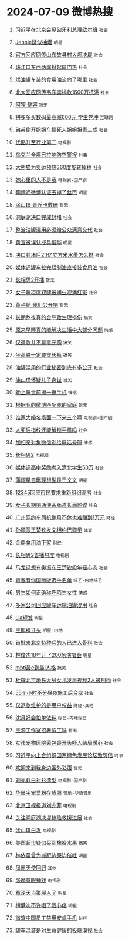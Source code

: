# 2024-07-09 微博热搜 
1. [习近平在北京会见匈牙利总理欧尔班](https://m.weibo.cn/search?containerid=100103type%3D1%26t%3D10%26q%3D%23%E4%B9%A0%E8%BF%91%E5%B9%B3%E5%9C%A8%E5%8C%97%E4%BA%AC%E4%BC%9A%E8%A7%81%E5%8C%88%E7%89%99%E5%88%A9%E6%80%BB%E7%90%86%E6%AC%A7%E5%B0%94%E7%8F%AD%23&stream_entry_id=51&isnewpage=1&extparam=seat%3D1%26pos%3D0%26filter_type%3Drealtimehot%26stream_entry_id%3D51%26dgr%3D0%26q%3D%2523%25E4%25B9%25A0%25E8%25BF%2591%25E5%25B9%25B3%25E5%259C%25A8%25E5%258C%2597%25E4%25BA%25AC%25E4%25BC%259A%25E8%25A7%2581%25E5%258C%2588%25E7%2589%2599%25E5%2588%25A9%25E6%2580%25BB%25E7%2590%2586%25E6%25AC%25A7%25E5%25B0%2594%25E7%258F%25AD%2523%26c_type%3D51%26cate%3D10103%26display_time%3D1720469145%26pre_seqid%3D172046914544707423203) `社会` 

2. [Jennie疑似抽烟](https://m.weibo.cn/search?containerid=100103type%3D1%26t%3D10%26q%3D%23Jennie%E7%96%91%E4%BC%BC%E6%8A%BD%E7%83%9F%23&stream_entry_id=31&isnewpage=1&extparam=seat%3D1%26flag%3D2%26filter_type%3Drealtimehot%26c_type%3D31%26lcate%3D5001%26cate%3D5001%26realpos%3D1%26q%3D%2523Jennie%25E7%2596%2591%25E4%25BC%25BC%25E6%258A%25BD%25E7%2583%259F%2523%26dgr%3D0%26band_rank%3D1%26pos%3D0%26stream_entry_id%3D31%26display_time%3D1720469145%26pre_seqid%3D172046914544707423203) `明星` 

3. [官方回应网传山东故县村大坝决堤](https://m.weibo.cn/search?containerid=100103type%3D1%26t%3D10%26q%3D%23%E5%AE%98%E6%96%B9%E5%9B%9E%E5%BA%94%E7%BD%91%E4%BC%A0%E5%B1%B1%E4%B8%9C%E6%95%85%E5%8E%BF%E6%9D%91%E5%A4%A7%E5%9D%9D%E5%86%B3%E5%A0%A4%23&stream_entry_id=31&isnewpage=1&extparam=seat%3D1%26flag%3D2%26filter_type%3Drealtimehot%26c_type%3D31%26lcate%3D5001%26cate%3D5001%26realpos%3D2%26q%3D%2523%25E5%25AE%2598%25E6%2596%25B9%25E5%259B%259E%25E5%25BA%2594%25E7%25BD%2591%25E4%25BC%25A0%25E5%25B1%25B1%25E4%25B8%259C%25E6%2595%2585%25E5%258E%25BF%25E6%259D%2591%25E5%25A4%25A7%25E5%259D%259D%25E5%2586%25B3%25E5%25A0%25A4%2523%26dgr%3D0%26band_rank%3D2%26pos%3D1%26stream_entry_id%3D31%26display_time%3D1720469145%26pre_seqid%3D172046914544707423203) `社会` 

4. [珠江口东西两岸掀起串门热](https://m.weibo.cn/search?containerid=100103type%3D1%26t%3D10%26q%3D%23%E7%8F%A0%E6%B1%9F%E5%8F%A3%E4%B8%9C%E8%A5%BF%E4%B8%A4%E5%B2%B8%E6%8E%80%E8%B5%B7%E4%B8%B2%E9%97%A8%E7%83%AD%23&stream_entry_id=31&isnewpage=1&extparam=seat%3D1%26flag%3D0%26filter_type%3Drealtimehot%26c_type%3D31%26lcate%3D5001%26cate%3D5001%26realpos%3D3%26q%3D%2523%25E7%258F%25A0%25E6%25B1%259F%25E5%258F%25A3%25E4%25B8%259C%25E8%25A5%25BF%25E4%25B8%25A4%25E5%25B2%25B8%25E6%258E%2580%25E8%25B5%25B7%25E4%25B8%25B2%25E9%2597%25A8%25E7%2583%25AD%2523%26dgr%3D0%26band_rank%3D3%26pos%3D2%26stream_entry_id%3D31%26display_time%3D1720469145%26pre_seqid%3D172046914544707423203) `社会` 

5. [煤油罐车装的食用油流向了哪里](https://m.weibo.cn/search?containerid=100103type%3D1%26t%3D10%26q%3D%23%E7%85%A4%E6%B2%B9%E7%BD%90%E8%BD%A6%E8%A3%85%E7%9A%84%E9%A3%9F%E7%94%A8%E6%B2%B9%E6%B5%81%E5%90%91%E4%BA%86%E5%93%AA%E9%87%8C%23&stream_entry_id=31&isnewpage=1&extparam=seat%3D1%26flag%3D0%26filter_type%3Drealtimehot%26c_type%3D31%26lcate%3D5001%26cate%3D5001%26realpos%3D4%26q%3D%2523%25E7%2585%25A4%25E6%25B2%25B9%25E7%25BD%2590%25E8%25BD%25A6%25E8%25A3%2585%25E7%259A%2584%25E9%25A3%259F%25E7%2594%25A8%25E6%25B2%25B9%25E6%25B5%2581%25E5%2590%2591%25E4%25BA%2586%25E5%2593%25AA%25E9%2587%258C%2523%26dgr%3D0%26band_rank%3D4%26pos%3D3%26stream_entry_id%3D31%26display_time%3D1720469145%26pre_seqid%3D172046914544707423203) `社会` 

6. [北大回应网传韦东奕捐款1600万抗洪](https://m.weibo.cn/search?containerid=100103type%3D1%26t%3D10%26q%3D%23%E5%8C%97%E5%A4%A7%E5%9B%9E%E5%BA%94%E7%BD%91%E4%BC%A0%E9%9F%A6%E4%B8%9C%E5%A5%95%E6%8D%90%E6%AC%BE1600%E4%B8%87%E6%8A%97%E6%B4%AA%23&stream_entry_id=31&isnewpage=1&extparam=seat%3D1%26flag%3D2%26filter_type%3Drealtimehot%26c_type%3D31%26lcate%3D5001%26cate%3D5001%26realpos%3D5%26q%3D%2523%25E5%258C%2597%25E5%25A4%25A7%25E5%259B%259E%25E5%25BA%2594%25E7%25BD%2591%25E4%25BC%25A0%25E9%259F%25A6%25E4%25B8%259C%25E5%25A5%2595%25E6%258D%2590%25E6%25AC%25BE1600%25E4%25B8%2587%25E6%258A%2597%25E6%25B4%25AA%2523%26dgr%3D0%26band_rank%3D5%26pos%3D4%26stream_entry_id%3D31%26display_time%3D1720469145%26pre_seqid%3D172046914544707423203) `社会` 

7. [阿狸 整容](https://m.weibo.cn/search?containerid=100103type%3D1%26t%3D10%26q%3D%E9%98%BF%E7%8B%B8+%E6%95%B4%E5%AE%B9&stream_entry_id=31&isnewpage=1&extparam=seat%3D1%26flag%3D2%26filter_type%3Drealtimehot%26c_type%3D31%26lcate%3D5001%26cate%3D5001%26realpos%3D6%26q%3D%25E9%2598%25BF%25E7%258B%25B8%2520%25E6%2595%25B4%25E5%25AE%25B9%26dgr%3D0%26band_rank%3D6%26pos%3D5%26stream_entry_id%3D31%26display_time%3D1720469145%26pre_seqid%3D172046914544707423203) `暂无` 

8. [拼多多买数码最高减600元 学生党冲](https://m.weibo.cn/search?containerid=100103type%3D1%26t%3D10%26q%3D%23%E6%8B%BC%E5%A4%9A%E5%A4%9A%E4%B9%B0%E6%95%B0%E7%A0%81%E6%9C%80%E9%AB%98%E5%87%8F600%E5%85%83+%E5%AD%A6%E7%94%9F%E5%85%9A%E5%86%B2%23&stream_entry_id=31&isnewpage=1&extparam=seat%3D1%26filter_type%3Drealtimehot%26c_type%3D31%26lcate%3D5001%26cate%3D5001%26topic_ad%3D1%26is_ad_pos%3D1%26adid%3D245428%26stream_entry_id%3D31%26dgr%3D0%26q%3D%2523%25E6%258B%25BC%25E5%25A4%259A%25E5%25A4%259A%25E4%25B9%25B0%25E6%2595%25B0%25E7%25A0%2581%25E6%259C%2580%25E9%25AB%2598%25E5%2587%258F600%25E5%2585%2583%2520%25E5%25AD%25A6%25E7%2594%259F%25E5%2585%259A%25E5%2586%25B2%2523%26band_rank%3D7%26pos%3D6%26display_time%3D1720469145%26pre_seqid%3D172046914544707423203) `互联网` 

9. [弟弟偷开姐姐车撞死人姐姐担责三成](https://m.weibo.cn/search?containerid=100103type%3D1%26t%3D10%26q%3D%23%E5%BC%9F%E5%BC%9F%E5%81%B7%E5%BC%80%E5%A7%90%E5%A7%90%E8%BD%A6%E6%92%9E%E6%AD%BB%E4%BA%BA%E5%A7%90%E5%A7%90%E6%8B%85%E8%B4%A3%E4%B8%89%E6%88%90%23&stream_entry_id=31&isnewpage=1&extparam=seat%3D1%26flag%3D2%26filter_type%3Drealtimehot%26c_type%3D31%26lcate%3D5001%26cate%3D5001%26realpos%3D7%26q%3D%2523%25E5%25BC%259F%25E5%25BC%259F%25E5%2581%25B7%25E5%25BC%2580%25E5%25A7%2590%25E5%25A7%2590%25E8%25BD%25A6%25E6%2592%259E%25E6%25AD%25BB%25E4%25BA%25BA%25E5%25A7%2590%25E5%25A7%2590%25E6%258B%2585%25E8%25B4%25A3%25E4%25B8%2589%25E6%2588%2590%2523%26dgr%3D0%26band_rank%3D7%26pos%3D7%26stream_entry_id%3D31%26display_time%3D1720469145%26pre_seqid%3D172046914544707423203) `社会` 

10. [优酷升至行业第二](https://m.weibo.cn/search?containerid=100103type%3D1%26t%3D10%26q%3D%23%E4%BC%98%E9%85%B7%E5%8D%87%E8%87%B3%E8%A1%8C%E4%B8%9A%E7%AC%AC%E4%BA%8C%23&stream_entry_id=31&isnewpage=1&extparam=seat%3D1%26flag%3D2%26filter_type%3Drealtimehot%26c_type%3D31%26lcate%3D5001%26cate%3D5001%26realpos%3D8%26q%3D%2523%25E4%25BC%2598%25E9%2585%25B7%25E5%258D%2587%25E8%2587%25B3%25E8%25A1%258C%25E4%25B8%259A%25E7%25AC%25AC%25E4%25BA%258C%2523%26dgr%3D0%26band_rank%3D8%26pos%3D8%26stream_entry_id%3D31%26display_time%3D1720469145%26pre_seqid%3D172046914544707423203) `电视剧` 

11. [乌克兰全境已拉响防空警报](https://m.weibo.cn/search?containerid=100103type%3D1%26t%3D10%26q%3D%23%E4%B9%8C%E5%85%8B%E5%85%B0%E5%85%A8%E5%A2%83%E5%B7%B2%E6%8B%89%E5%93%8D%E9%98%B2%E7%A9%BA%E8%AD%A6%E6%8A%A5%23&stream_entry_id=31&isnewpage=1&extparam=seat%3D1%26flag%3D0%26filter_type%3Drealtimehot%26c_type%3D31%26lcate%3D5001%26cate%3D5001%26realpos%3D9%26q%3D%2523%25E4%25B9%258C%25E5%2585%258B%25E5%2585%25B0%25E5%2585%25A8%25E5%25A2%2583%25E5%25B7%25B2%25E6%258B%2589%25E5%2593%258D%25E9%2598%25B2%25E7%25A9%25BA%25E8%25AD%25A6%25E6%258A%25A5%2523%26dgr%3D0%26band_rank%3D9%26pos%3D9%26stream_entry_id%3D31%26display_time%3D1720469145%26pre_seqid%3D172046914544707423203) `时事` 

12. [大熊猫为奥运预热360度旋转掉树](https://m.weibo.cn/search?containerid=100103type%3D1%26t%3D10%26q%3D%23%E5%A4%A7%E7%86%8A%E7%8C%AB%E4%B8%BA%E5%A5%A5%E8%BF%90%E9%A2%84%E7%83%AD360%E5%BA%A6%E6%97%8B%E8%BD%AC%E6%8E%89%E6%A0%91%23&stream_entry_id=31&isnewpage=1&extparam=seat%3D1%26flag%3D32768%26filter_type%3Drealtimehot%26c_type%3D31%26lcate%3D5001%26cate%3D5001%26realpos%3D10%26q%3D%2523%25E5%25A4%25A7%25E7%2586%258A%25E7%258C%25AB%25E4%25B8%25BA%25E5%25A5%25A5%25E8%25BF%2590%25E9%25A2%2584%25E7%2583%25AD360%25E5%25BA%25A6%25E6%2597%258B%25E8%25BD%25AC%25E6%258E%2589%25E6%25A0%2591%2523%26dgr%3D0%26band_rank%3D10%26pos%3D10%26stream_entry_id%3D31%26display_time%3D1720469145%26pre_seqid%3D172046914544707423203) `社会` 

13. [她心里的人不是我](https://m.weibo.cn/search?containerid=100103type%3D1%26t%3D10%26q%3D%23%E5%A5%B9%E5%BF%83%E9%87%8C%E7%9A%84%E4%BA%BA%E4%B8%8D%E6%98%AF%E6%88%91%23&stream_entry_id=31&isnewpage=1&extparam=seat%3D1%26flag%3D1%26filter_type%3Drealtimehot%26c_type%3D31%26lcate%3D5001%26cate%3D5001%26realpos%3D11%26q%3D%2523%25E5%25A5%25B9%25E5%25BF%2583%25E9%2587%258C%25E7%259A%2584%25E4%25BA%25BA%25E4%25B8%258D%25E6%2598%25AF%25E6%2588%2591%2523%26dgr%3D0%26band_rank%3D11%26pos%3D11%26stream_entry_id%3D31%26display_time%3D1720469145%26pre_seqid%3D172046914544707423203) `电视剧-国产剧` 

14. [鞠婧祎微博认证去掉了丝芭](https://m.weibo.cn/search?containerid=100103type%3D1%26t%3D10%26q%3D%23%E9%9E%A0%E5%A9%A7%E7%A5%8E%E5%BE%AE%E5%8D%9A%E8%AE%A4%E8%AF%81%E5%8E%BB%E6%8E%89%E4%BA%86%E4%B8%9D%E8%8A%AD%23&stream_entry_id=31&isnewpage=1&extparam=seat%3D1%26flag%3D0%26filter_type%3Drealtimehot%26c_type%3D31%26lcate%3D5001%26cate%3D5001%26realpos%3D12%26q%3D%2523%25E9%259E%25A0%25E5%25A9%25A7%25E7%25A5%258E%25E5%25BE%25AE%25E5%258D%259A%25E8%25AE%25A4%25E8%25AF%2581%25E5%258E%25BB%25E6%258E%2589%25E4%25BA%2586%25E4%25B8%259D%25E8%258A%25AD%2523%26dgr%3D0%26band_rank%3D12%26pos%3D12%26stream_entry_id%3D31%26display_time%3D1720469145%26pre_seqid%3D172046914544707423203) `明星` 

15. [涂山璟 青丘卡戴珊](https://m.weibo.cn/search?containerid=100103type%3D1%26t%3D10%26q%3D%E6%B6%82%E5%B1%B1%E7%92%9F+%E9%9D%92%E4%B8%98%E5%8D%A1%E6%88%B4%E7%8F%8A&stream_entry_id=31&isnewpage=1&extparam=seat%3D1%26flag%3D2%26filter_type%3Drealtimehot%26c_type%3D31%26lcate%3D5001%26cate%3D5001%26realpos%3D13%26q%3D%25E6%25B6%2582%25E5%25B1%25B1%25E7%2592%259F%2520%25E9%259D%2592%25E4%25B8%2598%25E5%258D%25A1%25E6%2588%25B4%25E7%258F%258A%26dgr%3D0%26band_rank%3D13%26pos%3D13%26stream_entry_id%3D31%26display_time%3D1720469145%26pre_seqid%3D172046914544707423203) `暂无` 

16. [洞庭湖决口完成封堵](https://m.weibo.cn/search?containerid=100103type%3D1%26t%3D10%26q%3D%23%E6%B4%9E%E5%BA%AD%E6%B9%96%E5%86%B3%E5%8F%A3%E5%AE%8C%E6%88%90%E5%B0%81%E5%A0%B5%23&stream_entry_id=31&isnewpage=1&extparam=seat%3D1%26flag%3D0%26filter_type%3Drealtimehot%26c_type%3D31%26lcate%3D5001%26cate%3D5001%26realpos%3D14%26q%3D%2523%25E6%25B4%259E%25E5%25BA%25AD%25E6%25B9%2596%25E5%2586%25B3%25E5%258F%25A3%25E5%25AE%258C%25E6%2588%2590%25E5%25B0%2581%25E5%25A0%25B5%2523%26dgr%3D0%26band_rank%3D14%26pos%3D14%26stream_entry_id%3D31%26display_time%3D1720469145%26pre_seqid%3D172046914544707423203) `社会` 

17. [整治油罐混用必须给公众满意交代](https://m.weibo.cn/search?containerid=100103type%3D1%26t%3D10%26q%3D%23%E6%95%B4%E6%B2%BB%E6%B2%B9%E7%BD%90%E6%B7%B7%E7%94%A8%E5%BF%85%E9%A1%BB%E7%BB%99%E5%85%AC%E4%BC%97%E6%BB%A1%E6%84%8F%E4%BA%A4%E4%BB%A3%23&stream_entry_id=31&isnewpage=1&extparam=seat%3D1%26flag%3D0%26filter_type%3Drealtimehot%26c_type%3D31%26lcate%3D5001%26cate%3D5001%26realpos%3D15%26q%3D%2523%25E6%2595%25B4%25E6%25B2%25BB%25E6%25B2%25B9%25E7%25BD%2590%25E6%25B7%25B7%25E7%2594%25A8%25E5%25BF%2585%25E9%25A1%25BB%25E7%25BB%2599%25E5%2585%25AC%25E4%25BC%2597%25E6%25BB%25A1%25E6%2584%258F%25E4%25BA%25A4%25E4%25BB%25A3%2523%26dgr%3D0%26band_rank%3D15%26pos%3D15%26stream_entry_id%3D31%26display_time%3D1720469145%26pre_seqid%3D172046914544707423203) `社会` 

18. [黄宣被误认成具俊晔](https://m.weibo.cn/search?containerid=100103type%3D1%26t%3D10%26q%3D%23%E9%BB%84%E5%AE%A3%E8%A2%AB%E8%AF%AF%E8%AE%A4%E6%88%90%E5%85%B7%E4%BF%8A%E6%99%94%23&stream_entry_id=31&isnewpage=1&extparam=seat%3D1%26flag%3D1%26filter_type%3Drealtimehot%26c_type%3D31%26lcate%3D5001%26cate%3D5001%26realpos%3D16%26q%3D%2523%25E9%25BB%2584%25E5%25AE%25A3%25E8%25A2%25AB%25E8%25AF%25AF%25E8%25AE%25A4%25E6%2588%2590%25E5%2585%25B7%25E4%25BF%258A%25E6%2599%2594%2523%26dgr%3D0%26band_rank%3D16%26pos%3D16%26stream_entry_id%3D31%26display_time%3D1720469145%26pre_seqid%3D172046914544707423203) `明星` 

19. [决口封堵后2.1亿立方米水量怎么排](https://m.weibo.cn/search?containerid=100103type%3D1%26t%3D10%26q%3D%23%E5%86%B3%E5%8F%A3%E5%B0%81%E5%A0%B5%E5%90%8E2.1%E4%BA%BF%E7%AB%8B%E6%96%B9%E7%B1%B3%E6%B0%B4%E9%87%8F%E6%80%8E%E4%B9%88%E6%8E%92%23&stream_entry_id=31&isnewpage=1&extparam=seat%3D1%26flag%3D0%26filter_type%3Drealtimehot%26c_type%3D31%26lcate%3D5001%26cate%3D5001%26realpos%3D17%26q%3D%2523%25E5%2586%25B3%25E5%258F%25A3%25E5%25B0%2581%25E5%25A0%25B5%25E5%2590%258E2.1%25E4%25BA%25BF%25E7%25AB%258B%25E6%2596%25B9%25E7%25B1%25B3%25E6%25B0%25B4%25E9%2587%258F%25E6%2580%258E%25E4%25B9%2588%25E6%258E%2592%2523%26dgr%3D0%26band_rank%3D17%26pos%3D17%26stream_entry_id%3D31%26display_time%3D1720469145%26pre_seqid%3D172046914544707423203) `社会` 

20. [媒体评罐车拉完煤制油直接装食用油](https://m.weibo.cn/search?containerid=100103type%3D1%26t%3D10%26q%3D%23%E5%AA%92%E4%BD%93%E8%AF%84%E7%BD%90%E8%BD%A6%E6%8B%89%E5%AE%8C%E7%85%A4%E5%88%B6%E6%B2%B9%E7%9B%B4%E6%8E%A5%E8%A3%85%E9%A3%9F%E7%94%A8%E6%B2%B9%23&stream_entry_id=31&isnewpage=1&extparam=seat%3D1%26flag%3D0%26filter_type%3Drealtimehot%26c_type%3D31%26lcate%3D5001%26cate%3D5001%26realpos%3D18%26q%3D%2523%25E5%25AA%2592%25E4%25BD%2593%25E8%25AF%2584%25E7%25BD%2590%25E8%25BD%25A6%25E6%258B%2589%25E5%25AE%258C%25E7%2585%25A4%25E5%2588%25B6%25E6%25B2%25B9%25E7%259B%25B4%25E6%258E%25A5%25E8%25A3%2585%25E9%25A3%259F%25E7%2594%25A8%25E6%25B2%25B9%2523%26dgr%3D0%26band_rank%3D18%26pos%3D18%26stream_entry_id%3D31%26display_time%3D1720469145%26pre_seqid%3D172046914544707423203) `社会` 

21. [长相思2开播](https://m.weibo.cn/search?containerid=100103type%3D1%26t%3D10%26q%3D%E9%95%BF%E7%9B%B8%E6%80%9D2%E5%BC%80%E6%92%AD&stream_entry_id=31&isnewpage=1&extparam=seat%3D1%26flag%3D0%26filter_type%3Drealtimehot%26c_type%3D31%26lcate%3D5001%26cate%3D5001%26realpos%3D19%26q%3D%25E9%2595%25BF%25E7%259B%25B8%25E6%2580%259D2%25E5%25BC%2580%25E6%2592%25AD%26dgr%3D0%26band_rank%3D19%26pos%3D19%26stream_entry_id%3D31%26display_time%3D1720469145%26pre_seqid%3D172046914544707423203) `暂无` 

22. [女子睡凉席双腿被螨虫咬满红斑](https://m.weibo.cn/search?containerid=100103type%3D1%26t%3D10%26q%3D%23%E5%A5%B3%E5%AD%90%E7%9D%A1%E5%87%89%E5%B8%AD%E5%8F%8C%E8%85%BF%E8%A2%AB%E8%9E%A8%E8%99%AB%E5%92%AC%E6%BB%A1%E7%BA%A2%E6%96%91%23&stream_entry_id=31&isnewpage=1&extparam=seat%3D1%26flag%3D2%26filter_type%3Drealtimehot%26c_type%3D31%26lcate%3D5001%26cate%3D5001%26realpos%3D20%26q%3D%2523%25E5%25A5%25B3%25E5%25AD%2590%25E7%259D%25A1%25E5%2587%2589%25E5%25B8%25AD%25E5%258F%258C%25E8%2585%25BF%25E8%25A2%25AB%25E8%259E%25A8%25E8%2599%25AB%25E5%2592%25AC%25E6%25BB%25A1%25E7%25BA%25A2%25E6%2596%2591%2523%26dgr%3D0%26band_rank%3D20%26pos%3D20%26stream_entry_id%3D31%26display_time%3D1720469145%26pre_seqid%3D172046914544707423203) `社会` 

23. [黄子韬 我们公开吧](https://m.weibo.cn/search?containerid=100103type%3D1%26t%3D10%26q%3D%E9%BB%84%E5%AD%90%E9%9F%AC+%E6%88%91%E4%BB%AC%E5%85%AC%E5%BC%80%E5%90%A7&stream_entry_id=31&isnewpage=1&extparam=seat%3D1%26flag%3D2%26filter_type%3Drealtimehot%26c_type%3D31%26lcate%3D5001%26cate%3D5001%26realpos%3D21%26q%3D%25E9%25BB%2584%25E5%25AD%2590%25E9%259F%25AC%2520%25E6%2588%2591%25E4%25BB%25AC%25E5%2585%25AC%25E5%25BC%2580%25E5%2590%25A7%26dgr%3D0%26band_rank%3D21%26pos%3D21%26stream_entry_id%3D31%26display_time%3D1720469145%26pre_seqid%3D172046914544707423203) `暂无` 

24. [长期熬夜真的会导致生理损伤](https://m.weibo.cn/search?containerid=100103type%3D1%26t%3D10%26q%3D%23%E9%95%BF%E6%9C%9F%E7%86%AC%E5%A4%9C%E7%9C%9F%E7%9A%84%E4%BC%9A%E5%AF%BC%E8%87%B4%E7%94%9F%E7%90%86%E6%8D%9F%E4%BC%A4%23&stream_entry_id=31&isnewpage=1&extparam=seat%3D1%26flag%3D0%26filter_type%3Drealtimehot%26c_type%3D31%26lcate%3D5001%26cate%3D5001%26realpos%3D22%26q%3D%2523%25E9%2595%25BF%25E6%259C%259F%25E7%2586%25AC%25E5%25A4%259C%25E7%259C%259F%25E7%259A%2584%25E4%25BC%259A%25E5%25AF%25BC%25E8%2587%25B4%25E7%2594%259F%25E7%2590%2586%25E6%258D%259F%25E4%25BC%25A4%2523%26dgr%3D0%26band_rank%3D22%26pos%3D22%26stream_entry_id%3D31%26display_time%3D1720469145%26pre_seqid%3D172046914544707423203) `搞笑` 

25. [原来早睡真的能解决生活中大部分问题](https://m.weibo.cn/search?containerid=100103type%3D1%26t%3D10%26q%3D%23%E5%8E%9F%E6%9D%A5%E6%97%A9%E7%9D%A1%E7%9C%9F%E7%9A%84%E8%83%BD%E8%A7%A3%E5%86%B3%E7%94%9F%E6%B4%BB%E4%B8%AD%E5%A4%A7%E9%83%A8%E5%88%86%E9%97%AE%E9%A2%98%23&stream_entry_id=31&isnewpage=1&extparam=seat%3D1%26flag%3D0%26filter_type%3Drealtimehot%26c_type%3D31%26lcate%3D5001%26cate%3D5001%26realpos%3D23%26q%3D%2523%25E5%258E%259F%25E6%259D%25A5%25E6%2597%25A9%25E7%259D%25A1%25E7%259C%259F%25E7%259A%2584%25E8%2583%25BD%25E8%25A7%25A3%25E5%2586%25B3%25E7%2594%259F%25E6%25B4%25BB%25E4%25B8%25AD%25E5%25A4%25A7%25E9%2583%25A8%25E5%2588%2586%25E9%2597%25AE%25E9%25A2%2598%2523%26dgr%3D0%26band_rank%3D23%26pos%3D23%26stream_entry_id%3D31%26display_time%3D1720469145%26pre_seqid%3D172046914544707423203) `情感` 

26. [仅退款并不是零元购](https://m.weibo.cn/search?containerid=100103type%3D1%26t%3D10%26q%3D%23%E4%BB%85%E9%80%80%E6%AC%BE%E5%B9%B6%E4%B8%8D%E6%98%AF%E9%9B%B6%E5%85%83%E8%B4%AD%23&stream_entry_id=31&isnewpage=1&extparam=seat%3D1%26flag%3D0%26filter_type%3Drealtimehot%26c_type%3D31%26lcate%3D5001%26cate%3D5001%26realpos%3D24%26q%3D%2523%25E4%25BB%2585%25E9%2580%2580%25E6%25AC%25BE%25E5%25B9%25B6%25E4%25B8%258D%25E6%2598%25AF%25E9%259B%25B6%25E5%2585%2583%25E8%25B4%25AD%2523%26dgr%3D0%26band_rank%3D24%26pos%3D24%26stream_entry_id%3D31%26display_time%3D1720469145%26pre_seqid%3D172046914544707423203) `搞笑` 

27. [坐高铁一定要穿长裤](https://m.weibo.cn/search?containerid=100103type%3D1%26t%3D10%26q%3D%23%E5%9D%90%E9%AB%98%E9%93%81%E4%B8%80%E5%AE%9A%E8%A6%81%E7%A9%BF%E9%95%BF%E8%A3%A4%23&stream_entry_id=31&isnewpage=1&extparam=seat%3D1%26flag%3D0%26filter_type%3Drealtimehot%26c_type%3D31%26lcate%3D5001%26cate%3D5001%26realpos%3D25%26q%3D%2523%25E5%259D%2590%25E9%25AB%2598%25E9%2593%2581%25E4%25B8%2580%25E5%25AE%259A%25E8%25A6%2581%25E7%25A9%25BF%25E9%2595%25BF%25E8%25A3%25A4%2523%26dgr%3D0%26band_rank%3D25%26pos%3D25%26stream_entry_id%3D31%26display_time%3D1720469145%26pre_seqid%3D172046914544707423203) `搞笑` 

28. [油罐混用的行业秘密到底有多公开](https://m.weibo.cn/search?containerid=100103type%3D1%26t%3D10%26q%3D%23%E6%B2%B9%E7%BD%90%E6%B7%B7%E7%94%A8%E7%9A%84%E8%A1%8C%E4%B8%9A%E7%A7%98%E5%AF%86%E5%88%B0%E5%BA%95%E6%9C%89%E5%A4%9A%E5%85%AC%E5%BC%80%23&stream_entry_id=31&isnewpage=1&extparam=seat%3D1%26flag%3D0%26filter_type%3Drealtimehot%26c_type%3D31%26lcate%3D5001%26cate%3D5001%26realpos%3D26%26q%3D%2523%25E6%25B2%25B9%25E7%25BD%2590%25E6%25B7%25B7%25E7%2594%25A8%25E7%259A%2584%25E8%25A1%258C%25E4%25B8%259A%25E7%25A7%2598%25E5%25AF%2586%25E5%2588%25B0%25E5%25BA%2595%25E6%259C%2589%25E5%25A4%259A%25E5%2585%25AC%25E5%25BC%2580%2523%26dgr%3D0%26band_rank%3D26%26pos%3D26%26stream_entry_id%3D31%26display_time%3D1720469145%26pre_seqid%3D172046914544707423203) `社会` 

29. [涂山璟怀疑儿子身世](https://m.weibo.cn/search?containerid=100103type%3D1%26t%3D10%26q%3D%23%E6%B6%82%E5%B1%B1%E7%92%9F%E6%80%80%E7%96%91%E5%84%BF%E5%AD%90%E8%BA%AB%E4%B8%96%23&stream_entry_id=31&isnewpage=1&extparam=seat%3D1%26flag%3D0%26filter_type%3Drealtimehot%26c_type%3D31%26lcate%3D5001%26cate%3D5001%26realpos%3D27%26q%3D%2523%25E6%25B6%2582%25E5%25B1%25B1%25E7%2592%259F%25E6%2580%2580%25E7%2596%2591%25E5%2584%25BF%25E5%25AD%2590%25E8%25BA%25AB%25E4%25B8%2596%2523%26dgr%3D0%26band_rank%3D27%26pos%3D27%26stream_entry_id%3D31%26display_time%3D1720469145%26pre_seqid%3D172046914544707423203) `暂无` 

30. [晚上睡觉前擦一擦手机](https://m.weibo.cn/search?containerid=100103type%3D1%26t%3D10%26q%3D%23%E6%99%9A%E4%B8%8A%E7%9D%A1%E8%A7%89%E5%89%8D%E6%93%A6%E4%B8%80%E6%93%A6%E6%89%8B%E6%9C%BA%23&stream_entry_id=31&isnewpage=1&extparam=seat%3D1%26flag%3D0%26filter_type%3Drealtimehot%26c_type%3D31%26lcate%3D5001%26cate%3D5001%26realpos%3D28%26q%3D%2523%25E6%2599%259A%25E4%25B8%258A%25E7%259D%25A1%25E8%25A7%2589%25E5%2589%258D%25E6%2593%25A6%25E4%25B8%2580%25E6%2593%25A6%25E6%2589%258B%25E6%259C%25BA%2523%26dgr%3D0%26band_rank%3D28%26pos%3D28%26stream_entry_id%3D31%26display_time%3D1720469145%26pre_seqid%3D172046914544707423203) `情感` 

31. [根据我的微博匹配我的家庭](https://m.weibo.cn/search?containerid=100103type%3D1%26t%3D10%26q%3D%E6%A0%B9%E6%8D%AE%E6%88%91%E7%9A%84%E5%BE%AE%E5%8D%9A%E5%8C%B9%E9%85%8D%E6%88%91%E7%9A%84%E5%AE%B6%E5%BA%AD&stream_entry_id=31&isnewpage=1&extparam=seat%3D1%26flag%3D1%26filter_type%3Drealtimehot%26c_type%3D31%26lcate%3D5001%26cate%3D5001%26realpos%3D29%26q%3D%25E6%25A0%25B9%25E6%258D%25AE%25E6%2588%2591%25E7%259A%2584%25E5%25BE%25AE%25E5%258D%259A%25E5%258C%25B9%25E9%2585%258D%25E6%2588%2591%25E7%259A%2584%25E5%25AE%25B6%25E5%25BA%25AD%26dgr%3D0%26band_rank%3D29%26pos%3D29%26stream_entry_id%3D31%26display_time%3D1720469145%26pre_seqid%3D172046914544707423203) `暂无` 

32. [谁家大婚名场面一下来三个啊](https://m.weibo.cn/search?containerid=100103type%3D1%26t%3D10%26q%3D%23%E8%B0%81%E5%AE%B6%E5%A4%A7%E5%A9%9A%E5%90%8D%E5%9C%BA%E9%9D%A2%E4%B8%80%E4%B8%8B%E6%9D%A5%E4%B8%89%E4%B8%AA%E5%95%8A%23&stream_entry_id=31&isnewpage=1&extparam=seat%3D1%26flag%3D0%26filter_type%3Drealtimehot%26c_type%3D31%26lcate%3D5001%26cate%3D5001%26realpos%3D30%26q%3D%2523%25E8%25B0%2581%25E5%25AE%25B6%25E5%25A4%25A7%25E5%25A9%259A%25E5%2590%258D%25E5%259C%25BA%25E9%259D%25A2%25E4%25B8%2580%25E4%25B8%258B%25E6%259D%25A5%25E4%25B8%2589%25E4%25B8%25AA%25E5%2595%258A%2523%26dgr%3D0%26band_rank%3D30%26pos%3D30%26stream_entry_id%3D31%26display_time%3D1720469145%26pre_seqid%3D172046914544707423203) `电视剧-国产剧` 

33. [人死后指纹还能解锁手机吗](https://m.weibo.cn/search?containerid=100103type%3D1%26t%3D10%26q%3D%23%E4%BA%BA%E6%AD%BB%E5%90%8E%E6%8C%87%E7%BA%B9%E8%BF%98%E8%83%BD%E8%A7%A3%E9%94%81%E6%89%8B%E6%9C%BA%E5%90%97%23&stream_entry_id=31&isnewpage=1&extparam=seat%3D1%26flag%3D0%26filter_type%3Drealtimehot%26c_type%3D31%26lcate%3D5001%26cate%3D5001%26realpos%3D31%26q%3D%2523%25E4%25BA%25BA%25E6%25AD%25BB%25E5%2590%258E%25E6%258C%2587%25E7%25BA%25B9%25E8%25BF%2598%25E8%2583%25BD%25E8%25A7%25A3%25E9%2594%2581%25E6%2589%258B%25E6%259C%25BA%25E5%2590%2597%2523%26dgr%3D0%26band_rank%3D31%26pos%3D31%26stream_entry_id%3D31%26display_time%3D1720469145%26pre_seqid%3D172046914544707423203) `社会` 

34. [加相亲对象微信别给电话号码](https://m.weibo.cn/search?containerid=100103type%3D1%26t%3D10%26q%3D%23%E5%8A%A0%E7%9B%B8%E4%BA%B2%E5%AF%B9%E8%B1%A1%E5%BE%AE%E4%BF%A1%E5%88%AB%E7%BB%99%E7%94%B5%E8%AF%9D%E5%8F%B7%E7%A0%81%23&stream_entry_id=31&isnewpage=1&extparam=seat%3D1%26flag%3D0%26filter_type%3Drealtimehot%26c_type%3D31%26lcate%3D5001%26cate%3D5001%26realpos%3D32%26q%3D%2523%25E5%258A%25A0%25E7%259B%25B8%25E4%25BA%25B2%25E5%25AF%25B9%25E8%25B1%25A1%25E5%25BE%25AE%25E4%25BF%25A1%25E5%2588%25AB%25E7%25BB%2599%25E7%2594%25B5%25E8%25AF%259D%25E5%258F%25B7%25E7%25A0%2581%2523%26dgr%3D0%26band_rank%3D32%26pos%3D32%26stream_entry_id%3D31%26display_time%3D1720469145%26pre_seqid%3D172046914544707423203) `情感` 

35. [长相思2](https://m.weibo.cn/search?containerid=100103type%3D1%26t%3D10%26q%3D%E9%95%BF%E7%9B%B8%E6%80%9D2&stream_entry_id=31&isnewpage=1&extparam=seat%3D1%26flag%3D0%26filter_type%3Drealtimehot%26c_type%3D31%26lcate%3D5001%26cate%3D5001%26realpos%3D33%26q%3D%25E9%2595%25BF%25E7%259B%25B8%25E6%2580%259D2%26dgr%3D0%26band_rank%3D33%26pos%3D33%26stream_entry_id%3D31%26display_time%3D1720469145%26pre_seqid%3D172046914544707423203) `电视剧` 

36. [媒体评高中奖励考入清北学生50万](https://m.weibo.cn/search?containerid=100103type%3D1%26t%3D10%26q%3D%23%E5%AA%92%E4%BD%93%E8%AF%84%E9%AB%98%E4%B8%AD%E5%A5%96%E5%8A%B1%E8%80%83%E5%85%A5%E6%B8%85%E5%8C%97%E5%AD%A6%E7%94%9F50%E4%B8%87%23&stream_entry_id=31&isnewpage=1&extparam=seat%3D1%26flag%3D0%26filter_type%3Drealtimehot%26c_type%3D31%26lcate%3D5001%26cate%3D5001%26realpos%3D34%26q%3D%2523%25E5%25AA%2592%25E4%25BD%2593%25E8%25AF%2584%25E9%25AB%2598%25E4%25B8%25AD%25E5%25A5%2596%25E5%258A%25B1%25E8%2580%2583%25E5%2585%25A5%25E6%25B8%2585%25E5%258C%2597%25E5%25AD%25A6%25E7%2594%259F50%25E4%25B8%2587%2523%26dgr%3D0%26band_rank%3D34%26pos%3D34%26stream_entry_id%3D31%26display_time%3D1720469145%26pre_seqid%3D172046914544707423203) `社会` 

37. [蒲熠星自曝理想型是于文文](https://m.weibo.cn/search?containerid=100103type%3D1%26t%3D10%26q%3D%23%E8%92%B2%E7%86%A0%E6%98%9F%E8%87%AA%E6%9B%9D%E7%90%86%E6%83%B3%E5%9E%8B%E6%98%AF%E4%BA%8E%E6%96%87%E6%96%87%23&stream_entry_id=31&isnewpage=1&extparam=seat%3D1%26flag%3D0%26filter_type%3Drealtimehot%26c_type%3D31%26lcate%3D5001%26cate%3D5001%26realpos%3D35%26q%3D%2523%25E8%2592%25B2%25E7%2586%25A0%25E6%2598%259F%25E8%2587%25AA%25E6%259B%259D%25E7%2590%2586%25E6%2583%25B3%25E5%259E%258B%25E6%2598%25AF%25E4%25BA%258E%25E6%2596%2587%25E6%2596%2587%2523%26dgr%3D0%26band_rank%3D35%26pos%3D35%26stream_entry_id%3D31%26display_time%3D1720469145%26pre_seqid%3D172046914544707423203) `明星` 

38. [12345回应市民要求重新组织高考](https://m.weibo.cn/search?containerid=100103type%3D1%26t%3D10%26q%3D%2312345%E5%9B%9E%E5%BA%94%E5%B8%82%E6%B0%91%E8%A6%81%E6%B1%82%E9%87%8D%E6%96%B0%E7%BB%84%E7%BB%87%E9%AB%98%E8%80%83%23&stream_entry_id=31&isnewpage=1&extparam=seat%3D1%26flag%3D0%26filter_type%3Drealtimehot%26c_type%3D31%26lcate%3D5001%26cate%3D5001%26realpos%3D36%26q%3D%252312345%25E5%259B%259E%25E5%25BA%2594%25E5%25B8%2582%25E6%25B0%2591%25E8%25A6%2581%25E6%25B1%2582%25E9%2587%258D%25E6%2596%25B0%25E7%25BB%2584%25E7%25BB%2587%25E9%25AB%2598%25E8%2580%2583%2523%26dgr%3D0%26band_rank%3D36%26pos%3D36%26stream_entry_id%3D31%26display_time%3D1720469145%26pre_seqid%3D172046914544707423203) `社会` 

39. [女子长期喝通便茶肠道长满豹纹](https://m.weibo.cn/search?containerid=100103type%3D1%26t%3D10%26q%3D%23%E5%A5%B3%E5%AD%90%E9%95%BF%E6%9C%9F%E5%96%9D%E9%80%9A%E4%BE%BF%E8%8C%B6%E8%82%A0%E9%81%93%E9%95%BF%E6%BB%A1%E8%B1%B9%E7%BA%B9%23&stream_entry_id=31&isnewpage=1&extparam=seat%3D1%26flag%3D0%26filter_type%3Drealtimehot%26c_type%3D31%26lcate%3D5001%26cate%3D5001%26realpos%3D37%26q%3D%2523%25E5%25A5%25B3%25E5%25AD%2590%25E9%2595%25BF%25E6%259C%259F%25E5%2596%259D%25E9%2580%259A%25E4%25BE%25BF%25E8%258C%25B6%25E8%2582%25A0%25E9%2581%2593%25E9%2595%25BF%25E6%25BB%25A1%25E8%25B1%25B9%25E7%25BA%25B9%2523%26dgr%3D0%26band_rank%3D37%26pos%3D37%26stream_entry_id%3D31%26display_time%3D1720469145%26pre_seqid%3D172046914544707423203) `社会` 

40. [广州网约车司机整月不休也难赚到1万元](https://m.weibo.cn/search?containerid=100103type%3D1%26t%3D10%26q%3D%23%E5%B9%BF%E5%B7%9E%E7%BD%91%E7%BA%A6%E8%BD%A6%E5%8F%B8%E6%9C%BA%E6%95%B4%E6%9C%88%E4%B8%8D%E4%BC%91%E4%B9%9F%E9%9A%BE%E8%B5%9A%E5%88%B01%E4%B8%87%E5%85%83%23&stream_entry_id=31&isnewpage=1&extparam=seat%3D1%26flag%3D0%26filter_type%3Drealtimehot%26c_type%3D31%26lcate%3D5001%26cate%3D5001%26realpos%3D38%26q%3D%2523%25E5%25B9%25BF%25E5%25B7%259E%25E7%25BD%2591%25E7%25BA%25A6%25E8%25BD%25A6%25E5%258F%25B8%25E6%259C%25BA%25E6%2595%25B4%25E6%259C%2588%25E4%25B8%258D%25E4%25BC%2591%25E4%25B9%259F%25E9%259A%25BE%25E8%25B5%259A%25E5%2588%25B01%25E4%25B8%2587%25E5%2585%2583%2523%26dgr%3D0%26band_rank%3D38%26pos%3D38%26stream_entry_id%3D31%26display_time%3D1720469145%26pre_seqid%3D172046914544707423203) `财经` 

41. [孙颖莎王楚钦发文相约巴黎见](https://m.weibo.cn/search?containerid=100103type%3D1%26t%3D10%26q%3D%23%E5%AD%99%E9%A2%96%E8%8E%8E%E7%8E%8B%E6%A5%9A%E9%92%A6%E5%8F%91%E6%96%87%E7%9B%B8%E7%BA%A6%E5%B7%B4%E9%BB%8E%E8%A7%81%23&stream_entry_id=31&isnewpage=1&extparam=seat%3D1%26flag%3D0%26filter_type%3Drealtimehot%26c_type%3D31%26lcate%3D5001%26cate%3D5001%26realpos%3D39%26q%3D%2523%25E5%25AD%2599%25E9%25A2%2596%25E8%258E%258E%25E7%258E%258B%25E6%25A5%259A%25E9%2592%25A6%25E5%258F%2591%25E6%2596%2587%25E7%259B%25B8%25E7%25BA%25A6%25E5%25B7%25B4%25E9%25BB%258E%25E8%25A7%2581%2523%26dgr%3D0%26band_rank%3D39%26pos%3D39%26stream_entry_id%3D31%26display_time%3D1720469145%26pre_seqid%3D172046914544707423203) `体育` 

42. [金鼎食用油下架](https://m.weibo.cn/search?containerid=100103type%3D1%26t%3D10%26q%3D%23%E9%87%91%E9%BC%8E%E9%A3%9F%E7%94%A8%E6%B2%B9%E4%B8%8B%E6%9E%B6%23&stream_entry_id=31&isnewpage=1&extparam=seat%3D1%26flag%3D0%26filter_type%3Drealtimehot%26c_type%3D31%26lcate%3D5001%26cate%3D5001%26realpos%3D40%26q%3D%2523%25E9%2587%2591%25E9%25BC%258E%25E9%25A3%259F%25E7%2594%25A8%25E6%25B2%25B9%25E4%25B8%258B%25E6%259E%25B6%2523%26dgr%3D0%26band_rank%3D40%26pos%3D40%26stream_entry_id%3D31%26display_time%3D1720469145%26pre_seqid%3D172046914544707423203) `财经` 

43. [长相思2首播热度](https://m.weibo.cn/search?containerid=100103type%3D1%26t%3D10%26q%3D%23%E9%95%BF%E7%9B%B8%E6%80%9D2%E9%A6%96%E6%92%AD%E7%83%AD%E5%BA%A6%23&stream_entry_id=31&isnewpage=1&extparam=seat%3D1%26flag%3D0%26filter_type%3Drealtimehot%26c_type%3D31%26lcate%3D5001%26cate%3D5001%26realpos%3D41%26q%3D%2523%25E9%2595%25BF%25E7%259B%25B8%25E6%2580%259D2%25E9%25A6%2596%25E6%2592%25AD%25E7%2583%25AD%25E5%25BA%25A6%2523%26dgr%3D0%26band_rank%3D41%26pos%3D41%26stream_entry_id%3D31%26display_time%3D1720469145%26pre_seqid%3D172046914544707423203) `电视剧` 

44. [马龙说想有樊振东王楚钦般年轻心态](https://m.weibo.cn/search?containerid=100103type%3D1%26t%3D10%26q%3D%23%E9%A9%AC%E9%BE%99%E8%AF%B4%E6%83%B3%E6%9C%89%E6%A8%8A%E6%8C%AF%E4%B8%9C%E7%8E%8B%E6%A5%9A%E9%92%A6%E8%88%AC%E5%B9%B4%E8%BD%BB%E5%BF%83%E6%80%81%23&stream_entry_id=31&isnewpage=1&extparam=seat%3D1%26flag%3D0%26filter_type%3Drealtimehot%26c_type%3D31%26lcate%3D5001%26cate%3D5001%26realpos%3D42%26q%3D%2523%25E9%25A9%25AC%25E9%25BE%2599%25E8%25AF%25B4%25E6%2583%25B3%25E6%259C%2589%25E6%25A8%258A%25E6%258C%25AF%25E4%25B8%259C%25E7%258E%258B%25E6%25A5%259A%25E9%2592%25A6%25E8%2588%25AC%25E5%25B9%25B4%25E8%25BD%25BB%25E5%25BF%2583%25E6%2580%2581%2523%26dgr%3D0%26band_rank%3D42%26pos%3D42%26stream_entry_id%3D31%26display_time%3D1720469145%26pre_seqid%3D172046914544707423203) `社会` 

45. [青春有你国际版选手名单](https://m.weibo.cn/search?containerid=100103type%3D1%26t%3D10%26q%3D%23%E9%9D%92%E6%98%A5%E6%9C%89%E4%BD%A0%E5%9B%BD%E9%99%85%E7%89%88%E9%80%89%E6%89%8B%E5%90%8D%E5%8D%95%23&stream_entry_id=31&isnewpage=1&extparam=seat%3D1%26flag%3D0%26filter_type%3Drealtimehot%26c_type%3D31%26lcate%3D5001%26cate%3D5001%26realpos%3D43%26q%3D%2523%25E9%259D%2592%25E6%2598%25A5%25E6%259C%2589%25E4%25BD%25A0%25E5%259B%25BD%25E9%2599%2585%25E7%2589%2588%25E9%2580%2589%25E6%2589%258B%25E5%2590%258D%25E5%258D%2595%2523%26dgr%3D0%26band_rank%3D43%26pos%3D43%26stream_entry_id%3D31%26display_time%3D1720469145%26pre_seqid%3D172046914544707423203) `综艺-内地综艺` 

46. [男生如何正确称呼陌生女性](https://m.weibo.cn/search?containerid=100103type%3D1%26t%3D10%26q%3D%23%E7%94%B7%E7%94%9F%E5%A6%82%E4%BD%95%E6%AD%A3%E7%A1%AE%E7%A7%B0%E5%91%BC%E9%99%8C%E7%94%9F%E5%A5%B3%E6%80%A7%23&stream_entry_id=31&isnewpage=1&extparam=seat%3D1%26flag%3D0%26filter_type%3Drealtimehot%26c_type%3D31%26lcate%3D5001%26cate%3D5001%26realpos%3D44%26q%3D%2523%25E7%2594%25B7%25E7%2594%259F%25E5%25A6%2582%25E4%25BD%2595%25E6%25AD%25A3%25E7%25A1%25AE%25E7%25A7%25B0%25E5%2591%25BC%25E9%2599%258C%25E7%2594%259F%25E5%25A5%25B3%25E6%2580%25A7%2523%26dgr%3D0%26band_rank%3D44%26pos%3D44%26stream_entry_id%3D31%26display_time%3D1720469145%26pre_seqid%3D172046914544707423203) `情感` 

47. [多家公司回应罐车运输油罐混用](https://m.weibo.cn/search?containerid=100103type%3D1%26t%3D10%26q%3D%23%E5%A4%9A%E5%AE%B6%E5%85%AC%E5%8F%B8%E5%9B%9E%E5%BA%94%E7%BD%90%E8%BD%A6%E8%BF%90%E8%BE%93%E6%B2%B9%E7%BD%90%E6%B7%B7%E7%94%A8%23&stream_entry_id=31&isnewpage=1&extparam=seat%3D1%26flag%3D1%26filter_type%3Drealtimehot%26c_type%3D31%26lcate%3D5001%26cate%3D5001%26realpos%3D45%26q%3D%2523%25E5%25A4%259A%25E5%25AE%25B6%25E5%2585%25AC%25E5%258F%25B8%25E5%259B%259E%25E5%25BA%2594%25E7%25BD%2590%25E8%25BD%25A6%25E8%25BF%2590%25E8%25BE%2593%25E6%25B2%25B9%25E7%25BD%2590%25E6%25B7%25B7%25E7%2594%25A8%2523%26dgr%3D0%26band_rank%3D45%26pos%3D45%26stream_entry_id%3D31%26display_time%3D1720469145%26pre_seqid%3D172046914544707423203) `社会` 

48. [Lia短发](https://m.weibo.cn/search?containerid=100103type%3D1%26t%3D10%26q%3D%23Lia%E7%9F%AD%E5%8F%91%23&stream_entry_id=31&isnewpage=1&extparam=seat%3D1%26flag%3D0%26filter_type%3Drealtimehot%26c_type%3D31%26lcate%3D5001%26cate%3D5001%26realpos%3D46%26q%3D%2523Lia%25E7%259F%25AD%25E5%258F%2591%2523%26dgr%3D0%26band_rank%3D46%26pos%3D46%26stream_entry_id%3D31%26display_time%3D1720469145%26pre_seqid%3D172046914544707423203) `明星` 

49. [王鹤棣寸头](https://m.weibo.cn/search?containerid=100103type%3D1%26t%3D10%26q%3D%E7%8E%8B%E9%B9%A4%E6%A3%A3%E5%AF%B8%E5%A4%B4&stream_entry_id=31&isnewpage=1&extparam=seat%3D1%26flag%3D0%26filter_type%3Drealtimehot%26c_type%3D31%26lcate%3D5001%26cate%3D5001%26realpos%3D47%26q%3D%25E7%258E%258B%25E9%25B9%25A4%25E6%25A3%25A3%25E5%25AF%25B8%25E5%25A4%25B4%26dgr%3D0%26band_rank%3D47%26pos%3D47%26stream_entry_id%3D31%26display_time%3D1720469145%26pre_seqid%3D172046914544707423203) `明星-内地` 

50. [首批来北京特种兵的人已进入骨科](https://m.weibo.cn/search?containerid=100103type%3D1%26t%3D10%26q%3D%23%E9%A6%96%E6%89%B9%E6%9D%A5%E5%8C%97%E4%BA%AC%E7%89%B9%E7%A7%8D%E5%85%B5%E7%9A%84%E4%BA%BA%E5%B7%B2%E8%BF%9B%E5%85%A5%E9%AA%A8%E7%A7%91%23&stream_entry_id=31&isnewpage=1&extparam=seat%3D1%26flag%3D1%26filter_type%3Drealtimehot%26c_type%3D31%26lcate%3D5001%26cate%3D5001%26realpos%3D48%26q%3D%2523%25E9%25A6%2596%25E6%2589%25B9%25E6%259D%25A5%25E5%258C%2597%25E4%25BA%25AC%25E7%2589%25B9%25E7%25A7%258D%25E5%2585%25B5%25E7%259A%2584%25E4%25BA%25BA%25E5%25B7%25B2%25E8%25BF%259B%25E5%2585%25A5%25E9%25AA%25A8%25E7%25A7%2591%2523%26dgr%3D0%26band_rank%3D48%26pos%3D48%26stream_entry_id%3D31%26display_time%3D1720469145%26pre_seqid%3D172046914544707423203) `社会` 

51. [林俊杰18年开了200场演唱会](https://m.weibo.cn/search?containerid=100103type%3D1%26t%3D10%26q%3D%23%E6%9E%97%E4%BF%8A%E6%9D%B018%E5%B9%B4%E5%BC%80%E4%BA%86200%E5%9C%BA%E6%BC%94%E5%94%B1%E4%BC%9A%23&stream_entry_id=31&isnewpage=1&extparam=seat%3D1%26flag%3D0%26filter_type%3Drealtimehot%26c_type%3D31%26lcate%3D5001%26cate%3D5001%26realpos%3D49%26q%3D%2523%25E6%259E%2597%25E4%25BF%258A%25E6%259D%25B018%25E5%25B9%25B4%25E5%25BC%2580%25E4%25BA%2586200%25E5%259C%25BA%25E6%25BC%2594%25E5%2594%25B1%25E4%25BC%259A%2523%26dgr%3D0%26band_rank%3D49%26pos%3D49%26stream_entry_id%3D31%26display_time%3D1720469145%26pre_seqid%3D172046914544707423203) `明星` 

52. [mbti最e到最i人格](https://m.weibo.cn/search?containerid=100103type%3D1%26t%3D10%26q%3D%23mbti%E6%9C%80e%E5%88%B0%E6%9C%80i%E4%BA%BA%E6%A0%BC%23&stream_entry_id=31&isnewpage=1&extparam=seat%3D1%26flag%3D0%26filter_type%3Drealtimehot%26c_type%3D31%26lcate%3D5001%26cate%3D5001%26realpos%3D50%26q%3D%2523mbti%25E6%259C%2580e%25E5%2588%25B0%25E6%259C%2580i%25E4%25BA%25BA%25E6%25A0%25BC%2523%26dgr%3D0%26band_rank%3D50%26pos%3D50%26stream_entry_id%3D31%26display_time%3D1720469145%26pre_seqid%3D172046914544707423203) `搞笑` 

53. [杜撰北京地铁大爷女儿发声视频2人被刑拘](https://m.weibo.cn/search?containerid=100103type%3D1%26t%3D10%26q%3D%23%E6%9D%9C%E6%92%B0%E5%8C%97%E4%BA%AC%E5%9C%B0%E9%93%81%E5%A4%A7%E7%88%B7%E5%A5%B3%E5%84%BF%E5%8F%91%E5%A3%B0%E8%A7%86%E9%A2%912%E4%BA%BA%E8%A2%AB%E5%88%91%E6%8B%98%23&stream_entry_id=31&isnewpage=1&extparam=seat%3D1%26filter_type%3Drealtimehot%26c_type%3D31%26lcate%3D5001%26cate%3D5001%26is_ad_pos%3D1%26adid%3D245307%26stream_entry_id%3D31%26dgr%3D0%26band_rank%3D7%26pos%3D6%26q%3D%2523%25E6%259D%259C%25E6%2592%25B0%25E5%258C%2597%25E4%25BA%25AC%25E5%259C%25B0%25E9%2593%2581%25E5%25A4%25A7%25E7%2588%25B7%25E5%25A5%25B3%25E5%2584%25BF%25E5%258F%2591%25E5%25A3%25B0%25E8%25A7%2586%25E9%25A2%25912%25E4%25BA%25BA%25E8%25A2%25AB%25E5%2588%2591%25E6%258B%2598%2523%26display_time%3D1720465481%26pre_seqid%3D172046548148803457239) `社会` 

54. [55个小时不分昼夜施工后合龙](https://m.weibo.cn/search?containerid=100103type%3D1%26t%3D10%26q%3D%2355%E4%B8%AA%E5%B0%8F%E6%97%B6%E4%B8%8D%E5%88%86%E6%98%BC%E5%A4%9C%E6%96%BD%E5%B7%A5%E5%90%8E%E5%90%88%E9%BE%99%23&stream_entry_id=31&isnewpage=1&extparam=seat%3D1%26flag%3D32768%26filter_type%3Drealtimehot%26c_type%3D31%26lcate%3D5001%26cate%3D5001%26realpos%3D10%26q%3D%252355%25E4%25B8%25AA%25E5%25B0%258F%25E6%2597%25B6%25E4%25B8%258D%25E5%2588%2586%25E6%2598%25BC%25E5%25A4%259C%25E6%2596%25BD%25E5%25B7%25A5%25E5%2590%258E%25E5%2590%2588%25E9%25BE%2599%2523%26dgr%3D0%26band_rank%3D10%26pos%3D10%26stream_entry_id%3D31%26display_time%3D1720465481%26pre_seqid%3D172046548148803457239) `社会` 

55. [仅退款维护的是用户权益](https://m.weibo.cn/search?containerid=100103type%3D1%26t%3D10%26q%3D%23%E4%BB%85%E9%80%80%E6%AC%BE%E7%BB%B4%E6%8A%A4%E7%9A%84%E6%98%AF%E7%94%A8%E6%88%B7%E6%9D%83%E7%9B%8A%23&stream_entry_id=31&isnewpage=1&extparam=seat%3D1%26flag%3D0%26filter_type%3Drealtimehot%26c_type%3D31%26lcate%3D5001%26cate%3D5001%26realpos%3D42%26q%3D%2523%25E4%25BB%2585%25E9%2580%2580%25E6%25AC%25BE%25E7%25BB%25B4%25E6%258A%25A4%25E7%259A%2584%25E6%2598%25AF%25E7%2594%25A8%25E6%2588%25B7%25E6%259D%2583%25E7%259B%258A%2523%26dgr%3D0%26band_rank%3D42%26pos%3D42%26stream_entry_id%3D31%26display_time%3D1720465481%26pre_seqid%3D172046548148803457239) `财经-其他` 

56. [沈月好会拍单依纯](https://m.weibo.cn/search?containerid=100103type%3D1%26t%3D10%26q%3D%23%E6%B2%88%E6%9C%88%E5%A5%BD%E4%BC%9A%E6%8B%8D%E5%8D%95%E4%BE%9D%E7%BA%AF%23&stream_entry_id=31&isnewpage=1&extparam=seat%3D1%26flag%3D0%26filter_type%3Drealtimehot%26c_type%3D31%26lcate%3D5001%26cate%3D5001%26realpos%3D45%26q%3D%2523%25E6%25B2%2588%25E6%259C%2588%25E5%25A5%25BD%25E4%25BC%259A%25E6%258B%258D%25E5%258D%2595%25E4%25BE%259D%25E7%25BA%25AF%2523%26dgr%3D0%26band_rank%3D45%26pos%3D45%26stream_entry_id%3D31%26display_time%3D1720465481%26pre_seqid%3D172046548148803457239) `综艺-内地综艺` 

57. [王源工作室招暑假工吗](https://m.weibo.cn/search?containerid=100103type%3D1%26t%3D10%26q%3D%E7%8E%8B%E6%BA%90%E5%B7%A5%E4%BD%9C%E5%AE%A4%E6%8B%9B%E6%9A%91%E5%81%87%E5%B7%A5%E5%90%97&stream_entry_id=31&isnewpage=1&extparam=seat%3D1%26flag%3D0%26filter_type%3Drealtimehot%26c_type%3D31%26lcate%3D5001%26cate%3D5001%26realpos%3D49%26q%3D%25E7%258E%258B%25E6%25BA%2590%25E5%25B7%25A5%25E4%25BD%259C%25E5%25AE%25A4%25E6%258B%259B%25E6%259A%2591%25E5%2581%2587%25E5%25B7%25A5%25E5%2590%2597%26dgr%3D0%26band_rank%3D49%26pos%3D49%26stream_entry_id%3D31%26display_time%3D1720465481%26pre_seqid%3D172046548148803457239) `暂无` 

58. [女孩宠物医院丢包裹开头吓人结局暖心](https://m.weibo.cn/search?containerid=100103type%3D1%26t%3D10%26q%3D%23%E5%A5%B3%E5%AD%A9%E5%AE%A0%E7%89%A9%E5%8C%BB%E9%99%A2%E4%B8%A2%E5%8C%85%E8%A3%B9%E5%BC%80%E5%A4%B4%E5%90%93%E4%BA%BA%E7%BB%93%E5%B1%80%E6%9A%96%E5%BF%83%23&stream_entry_id=31&isnewpage=1&extparam=seat%3D1%26flag%3D32768%26filter_type%3Drealtimehot%26c_type%3D31%26lcate%3D5001%26cate%3D5001%26realpos%3D50%26q%3D%2523%25E5%25A5%25B3%25E5%25AD%25A9%25E5%25AE%25A0%25E7%2589%25A9%25E5%258C%25BB%25E9%2599%25A2%25E4%25B8%25A2%25E5%258C%2585%25E8%25A3%25B9%25E5%25BC%2580%25E5%25A4%25B4%25E5%2590%2593%25E4%25BA%25BA%25E7%25BB%2593%25E5%25B1%2580%25E6%259A%2596%25E5%25BF%2583%2523%26dgr%3D0%26band_rank%3D50%26pos%3D50%26stream_entry_id%3D31%26display_time%3D1720465481%26pre_seqid%3D172046548148803457239) `社会` 

59. [习近平向上合组织国家绿色发展论坛致贺信](https://m.weibo.cn/search?containerid=100103type%3D1%26t%3D10%26q%3D%23%E4%B9%A0%E8%BF%91%E5%B9%B3%E5%90%91%E4%B8%8A%E5%90%88%E7%BB%84%E7%BB%87%E5%9B%BD%E5%AE%B6%E7%BB%BF%E8%89%B2%E5%8F%91%E5%B1%95%E8%AE%BA%E5%9D%9B%E8%87%B4%E8%B4%BA%E4%BF%A1%23&stream_entry_id=51&isnewpage=1&extparam=seat%3D1%26pos%3D0%26filter_type%3Drealtimehot%26stream_entry_id%3D51%26dgr%3D0%26q%3D%2523%25E4%25B9%25A0%25E8%25BF%2591%25E5%25B9%25B3%25E5%2590%2591%25E4%25B8%258A%25E5%2590%2588%25E7%25BB%2584%25E7%25BB%2587%25E5%259B%25BD%25E5%25AE%25B6%25E7%25BB%25BF%25E8%2589%25B2%25E5%258F%2591%25E5%25B1%2595%25E8%25AE%25BA%25E5%259D%259B%25E8%2587%25B4%25E8%25B4%25BA%25E4%25BF%25A1%2523%26c_type%3D51%26cate%3D10103%26display_time%3D1720461917%26pre_seqid%3D172046191784690485173) `时事` 

60. [欢迎来到我身边番外彩蛋](https://m.weibo.cn/search?containerid=100103type%3D1%26t%3D10%26q%3D%23%E6%AC%A2%E8%BF%8E%E6%9D%A5%E5%88%B0%E6%88%91%E8%BA%AB%E8%BE%B9%E7%95%AA%E5%A4%96%E5%BD%A9%E8%9B%8B%23&stream_entry_id=31&isnewpage=1&extparam=seat%3D1%26flag%3D1%26filter_type%3Drealtimehot%26c_type%3D31%26lcate%3D5001%26cate%3D5001%26realpos%3D47%26q%3D%2523%25E6%25AC%25A2%25E8%25BF%258E%25E6%259D%25A5%25E5%2588%25B0%25E6%2588%2591%25E8%25BA%25AB%25E8%25BE%25B9%25E7%2595%25AA%25E5%25A4%2596%25E5%25BD%25A9%25E8%259B%258B%2523%26dgr%3D0%26band_rank%3D47%26pos%3D47%26stream_entry_id%3D31%26display_time%3D1720461917%26pre_seqid%3D172046191784690485173) `暂无` 

61. [刘亦菲白衬衫造型](https://m.weibo.cn/search?containerid=100103type%3D1%26t%3D10%26q%3D%23%E5%88%98%E4%BA%A6%E8%8F%B2%E7%99%BD%E8%A1%AC%E8%A1%AB%E9%80%A0%E5%9E%8B%23&stream_entry_id=31&isnewpage=1&extparam=seat%3D1%26flag%3D0%26filter_type%3Drealtimehot%26c_type%3D31%26lcate%3D5001%26cate%3D5001%26realpos%3D49%26q%3D%2523%25E5%2588%2598%25E4%25BA%25A6%25E8%258F%25B2%25E7%2599%25BD%25E8%25A1%25AC%25E8%25A1%25AB%25E9%2580%25A0%25E5%259E%258B%2523%26dgr%3D0%26band_rank%3D49%26pos%3D49%26stream_entry_id%3D31%26display_time%3D1720461917%26pre_seqid%3D172046191784690485173) `电视剧-国产剧` 

62. [华晨宇宠爱粉存货照](https://m.weibo.cn/search?containerid=100103type%3D1%26t%3D10%26q%3D%23%E5%8D%8E%E6%99%A8%E5%AE%87%E5%AE%A0%E7%88%B1%E7%B2%89%E5%AD%98%E8%B4%A7%E7%85%A7%23&stream_entry_id=31&isnewpage=1&extparam=seat%3D1%26flag%3D1%26filter_type%3Drealtimehot%26c_type%3D31%26lcate%3D5001%26cate%3D5001%26realpos%3D43%26q%3D%2523%25E5%258D%258E%25E6%2599%25A8%25E5%25AE%2587%25E5%25AE%25A0%25E7%2588%25B1%25E7%25B2%2589%25E5%25AD%2598%25E8%25B4%25A7%25E7%2585%25A7%2523%26dgr%3D0%26band_rank%3D43%26pos%3D42%26stream_entry_id%3D31%26display_time%3D1720458289%26pre_seqid%3D1720458289214022820191) `音乐-华语音乐` 

63. [北京卫视报道刘亦菲](https://m.weibo.cn/search?containerid=100103type%3D1%26t%3D10%26q%3D%23%E5%8C%97%E4%BA%AC%E5%8D%AB%E8%A7%86%E6%8A%A5%E9%81%93%E5%88%98%E4%BA%A6%E8%8F%B2%23&stream_entry_id=31&isnewpage=1&extparam=seat%3D1%26flag%3D0%26filter_type%3Drealtimehot%26c_type%3D31%26lcate%3D5001%26cate%3D5001%26realpos%3D50%26q%3D%2523%25E5%258C%2597%25E4%25BA%25AC%25E5%258D%25AB%25E8%25A7%2586%25E6%258A%25A5%25E9%2581%2593%25E5%2588%2598%25E4%25BA%25A6%25E8%258F%25B2%2523%26dgr%3D0%26band_rank%3D50%26pos%3D49%26stream_entry_id%3D31%26display_time%3D1720458289%26pre_seqid%3D1720458289214022820191) `电视剧` 

64. [关注洞庭湖决堤抢险救援进展](https://m.weibo.cn/search?containerid=100103type%3D1%26t%3D10%26q%3D%23%E5%85%B3%E6%B3%A8%E6%B4%9E%E5%BA%AD%E6%B9%96%E5%86%B3%E5%A0%A4%E6%8A%A2%E9%99%A9%E6%95%91%E6%8F%B4%E8%BF%9B%E5%B1%95%23&stream_entry_id=31&isnewpage=1&extparam=seat%3D1%26flag%3D0%26filter_type%3Drealtimehot%26c_type%3D31%26lcate%3D5001%26cate%3D5001%26realpos%3D3%26q%3D%2523%25E5%2585%25B3%25E6%25B3%25A8%25E6%25B4%259E%25E5%25BA%25AD%25E6%25B9%2596%25E5%2586%25B3%25E5%25A0%25A4%25E6%258A%25A2%25E9%2599%25A9%25E6%2595%2591%25E6%258F%25B4%25E8%25BF%259B%25E5%25B1%2595%2523%26dgr%3D0%26band_rank%3D3%26pos%3D2%26stream_entry_id%3D31%26display_time%3D1720454707%26pre_seqid%3D1720454707174017673238) `社会` 

65. [涂山璟白发](https://m.weibo.cn/search?containerid=100103type%3D1%26t%3D10%26q%3D%23%E6%B6%82%E5%B1%B1%E7%92%9F%E7%99%BD%E5%8F%91%23&stream_entry_id=31&isnewpage=1&extparam=seat%3D1%26flag%3D0%26filter_type%3Drealtimehot%26c_type%3D31%26lcate%3D5001%26cate%3D5001%26realpos%3D34%26q%3D%2523%25E6%25B6%2582%25E5%25B1%25B1%25E7%2592%259F%25E7%2599%25BD%25E5%258F%2591%2523%26dgr%3D0%26band_rank%3D34%26pos%3D33%26stream_entry_id%3D31%26display_time%3D1720454707%26pre_seqid%3D1720454707174017673238) `电视剧` 

66. [美国超市疑似买到橡胶水果](https://m.weibo.cn/search?containerid=100103type%3D1%26t%3D10%26q%3D%23%E7%BE%8E%E5%9B%BD%E8%B6%85%E5%B8%82%E7%96%91%E4%BC%BC%E4%B9%B0%E5%88%B0%E6%A9%A1%E8%83%B6%E6%B0%B4%E6%9E%9C%23&stream_entry_id=31&isnewpage=1&extparam=seat%3D1%26flag%3D0%26filter_type%3Drealtimehot%26c_type%3D31%26lcate%3D5001%26cate%3D5001%26realpos%3D35%26q%3D%2523%25E7%25BE%258E%25E5%259B%25BD%25E8%25B6%2585%25E5%25B8%2582%25E7%2596%2591%25E4%25BC%25BC%25E4%25B9%25B0%25E5%2588%25B0%25E6%25A9%25A1%25E8%2583%25B6%25E6%25B0%25B4%25E6%259E%259C%2523%26dgr%3D0%26band_rank%3D35%26pos%3D34%26stream_entry_id%3D31%26display_time%3D1720454707%26pre_seqid%3D1720454707174017673238) `搞笑` 

67. [林依晨曾为减肥边哭边催吐](https://m.weibo.cn/search?containerid=100103type%3D1%26t%3D10%26q%3D%23%E6%9E%97%E4%BE%9D%E6%99%A8%E6%9B%BE%E4%B8%BA%E5%87%8F%E8%82%A5%E8%BE%B9%E5%93%AD%E8%BE%B9%E5%82%AC%E5%90%90%23&stream_entry_id=31&isnewpage=1&extparam=seat%3D1%26flag%3D0%26filter_type%3Drealtimehot%26c_type%3D31%26lcate%3D5001%26cate%3D5001%26realpos%3D36%26q%3D%2523%25E6%259E%2597%25E4%25BE%259D%25E6%2599%25A8%25E6%259B%25BE%25E4%25B8%25BA%25E5%2587%258F%25E8%2582%25A5%25E8%25BE%25B9%25E5%2593%25AD%25E8%25BE%25B9%25E5%2582%25AC%25E5%2590%2590%2523%26dgr%3D0%26band_rank%3D36%26pos%3D35%26stream_entry_id%3D31%26display_time%3D1720454707%26pre_seqid%3D1720454707174017673238) `明星` 

68. [凤凰天使回归](https://m.weibo.cn/search?containerid=100103type%3D1%26t%3D10%26q%3D%23%E5%87%A4%E5%87%B0%E5%A4%A9%E4%BD%BF%E5%9B%9E%E5%BD%92%23&stream_entry_id=31&isnewpage=1&extparam=seat%3D1%26flag%3D0%26filter_type%3Drealtimehot%26c_type%3D31%26lcate%3D5001%26cate%3D5001%26realpos%3D38%26q%3D%2523%25E5%2587%25A4%25E5%2587%25B0%25E5%25A4%25A9%25E4%25BD%25BF%25E5%259B%259E%25E5%25BD%2592%2523%26dgr%3D0%26band_rank%3D38%26pos%3D37%26stream_entry_id%3D31%26display_time%3D1720454707%26pre_seqid%3D1720454707174017673238) `其他` 

69. [张晚意眼神戏](https://m.weibo.cn/search?containerid=100103type%3D1%26t%3D10%26q%3D%E5%BC%A0%E6%99%9A%E6%84%8F%E7%9C%BC%E7%A5%9E%E6%88%8F&stream_entry_id=31&isnewpage=1&extparam=seat%3D1%26flag%3D0%26filter_type%3Drealtimehot%26c_type%3D31%26lcate%3D5001%26cate%3D5001%26realpos%3D44%26q%3D%25E5%25BC%25A0%25E6%2599%259A%25E6%2584%258F%25E7%259C%25BC%25E7%25A5%259E%25E6%2588%258F%26dgr%3D0%26band_rank%3D44%26pos%3D43%26stream_entry_id%3D31%26display_time%3D1720454707%26pre_seqid%3D1720454707174017673238) `电视剧` 

70. [章泽天当策展人了](https://m.weibo.cn/search?containerid=100103type%3D1%26t%3D10%26q%3D%23%E7%AB%A0%E6%B3%BD%E5%A4%A9%E5%BD%93%E7%AD%96%E5%B1%95%E4%BA%BA%E4%BA%86%23&stream_entry_id=31&isnewpage=1&extparam=seat%3D1%26flag%3D0%26filter_type%3Drealtimehot%26c_type%3D31%26lcate%3D5001%26cate%3D5001%26realpos%3D46%26q%3D%2523%25E7%25AB%25A0%25E6%25B3%25BD%25E5%25A4%25A9%25E5%25BD%2593%25E7%25AD%2596%25E5%25B1%2595%25E4%25BA%25BA%25E4%25BA%2586%2523%26dgr%3D0%26band_rank%3D46%26pos%3D45%26stream_entry_id%3D31%26display_time%3D1720454707%26pre_seqid%3D1720454707174017673238) `明星` 

71. [檀健次不许唱了我心疼](https://m.weibo.cn/search?containerid=100103type%3D1%26t%3D10%26q%3D%23%E6%AA%80%E5%81%A5%E6%AC%A1%E4%B8%8D%E8%AE%B8%E5%94%B1%E4%BA%86%E6%88%91%E5%BF%83%E7%96%BC%23&stream_entry_id=31&isnewpage=1&extparam=seat%3D1%26flag%3D0%26filter_type%3Drealtimehot%26c_type%3D31%26lcate%3D5001%26cate%3D5001%26realpos%3D47%26q%3D%2523%25E6%25AA%2580%25E5%2581%25A5%25E6%25AC%25A1%25E4%25B8%258D%25E8%25AE%25B8%25E5%2594%25B1%25E4%25BA%2586%25E6%2588%2591%25E5%25BF%2583%25E7%2596%25BC%2523%26dgr%3D0%26band_rank%3D47%26pos%3D46%26stream_entry_id%3D31%26display_time%3D1720454707%26pre_seqid%3D1720454707174017673238) `明星` 

72. [微软中国员工禁用安卓手机](https://m.weibo.cn/search?containerid=100103type%3D1%26t%3D10%26q%3D%23%E5%BE%AE%E8%BD%AF%E4%B8%AD%E5%9B%BD%E5%91%98%E5%B7%A5%E7%A6%81%E7%94%A8%E5%AE%89%E5%8D%93%E6%89%8B%E6%9C%BA%23&stream_entry_id=31&isnewpage=1&extparam=seat%3D1%26flag%3D0%26filter_type%3Drealtimehot%26c_type%3D31%26lcate%3D5001%26cate%3D5001%26realpos%3D48%26q%3D%2523%25E5%25BE%25AE%25E8%25BD%25AF%25E4%25B8%25AD%25E5%259B%25BD%25E5%2591%2598%25E5%25B7%25A5%25E7%25A6%2581%25E7%2594%25A8%25E5%25AE%2589%25E5%258D%2593%25E6%2589%258B%25E6%259C%25BA%2523%26dgr%3D0%26band_rank%3D48%26pos%3D47%26stream_entry_id%3D31%26display_time%3D1720454707%26pre_seqid%3D1720454707174017673238) `财经` 

73. [罐车混装是对生命健康的极端漠视](https://m.weibo.cn/search?containerid=100103type%3D1%26t%3D10%26q%3D%23%E7%BD%90%E8%BD%A6%E6%B7%B7%E8%A3%85%E6%98%AF%E5%AF%B9%E7%94%9F%E5%91%BD%E5%81%A5%E5%BA%B7%E7%9A%84%E6%9E%81%E7%AB%AF%E6%BC%A0%E8%A7%86%23&stream_entry_id=31&isnewpage=1&extparam=seat%3D1%26flag%3D0%26filter_type%3Drealtimehot%26c_type%3D31%26lcate%3D5001%26cate%3D5001%26realpos%3D50%26q%3D%2523%25E7%25BD%2590%25E8%25BD%25A6%25E6%25B7%25B7%25E8%25A3%2585%25E6%2598%25AF%25E5%25AF%25B9%25E7%2594%259F%25E5%2591%25BD%25E5%2581%25A5%25E5%25BA%25B7%25E7%259A%2584%25E6%259E%2581%25E7%25AB%25AF%25E6%25BC%25A0%25E8%25A7%2586%2523%26dgr%3D0%26band_rank%3D50%26pos%3D49%26stream_entry_id%3D31%26display_time%3D1720454707%26pre_seqid%3D1720454707174017673238) `社会` 
